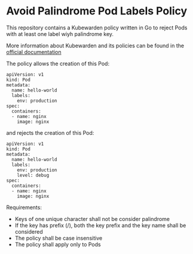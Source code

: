 # Avoid Palindrome Pod Labels Policy 

This repository contains a Kubewarden policy written in Go to reject Pods with at least one label wiyh palindrome key.

More information about Kubewarden and its policies can be found in the [official documentation](https://docs.kubewarden.io)

The policy allows the creation of this Pod:
```
apiVersion: v1
kind: Pod
metadata:
  name: hello-world
  labels:
    env: production
spec:
  containers:
  - name: nginx
    image: nginx
```

and rejects the creation of this Pod:
```
apiVersion: v1
kind: Pod
metadata:
  name: hello-world
  labels:
    env: production
    level: debug
spec:
  containers:
  - name: nginx
    image: nginx
```

Requirements:
- Keys of one unique character shall not be consider palindrome
- If the key has prefix (<prefix>/<name>), both the key prefix and the key name shall be considered
- The policy shall be case insensitive
- The policy shall apply only to Pods


